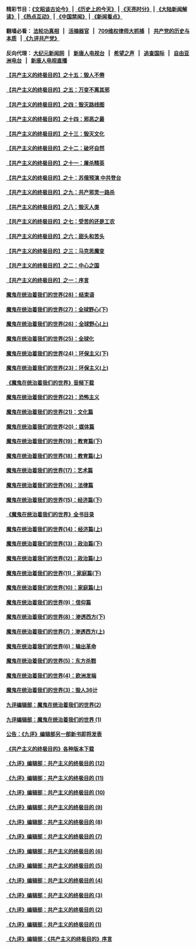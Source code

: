 #### 精彩节目：[《文昭谈古论今》](http://134.209.198.168/wenzhao) | [《历史上的今天》](http://134.209.198.168/today-in-history) | [《天亮时分》](http://134.209.198.168/tianliang) | [《大陆新闻解读》](http://134.209.198.168/ntdtv-comedy) | [《热点互动》](http://134.209.198.168/ntdtv-rdhd)  | [《中国禁闻》](http://134.209.198.168/ntdtv-news) | [《新闻看点》](http://134.209.198.168/news-insight) 

  #### 翻墙必看： [法轮功真相](http://134.209.198.168:10000/videos/truth.html) &nbsp;&nbsp;|&nbsp;&nbsp; [活摘器官](http://134.209.198.168:10000/videos/res/Organs/) &nbsp;&nbsp;|&nbsp;&nbsp; [709维权律师大抓捕](http://134.209.198.168:10000/videos/709/) &nbsp;&nbsp;|&nbsp;&nbsp; [共产党的历史与本质](http://134.209.198.168:10000/videos/ccp.html) &nbsp;&nbsp;| [《九评共产党》](http://134.209.198.168:10000/videos/jiuping/) 

#### 反向代理： [大纪元新闻网](http://134.209.198.168:10080/) &nbsp;&nbsp;|&nbsp;&nbsp; [新唐人电视台](http://134.209.198.168:8000/) &nbsp;&nbsp;|&nbsp;&nbsp; [希望之声](http://134.209.198.168:8200/) &nbsp;&nbsp;|&nbsp;&nbsp; [追查国际](http://134.209.198.168:10010/) &nbsp;&nbsp;|&nbsp;&nbsp; [自由亚洲电台](http://134.209.198.168:9800/) &nbsp;&nbsp;|&nbsp;&nbsp; [新唐人电视直播](http://134.209.198.168/) 

#### [【共产主义的终极目的】之十五：毁人不倦](../pages/nsc422/n11166792.md?t=04091237) 

#### [【共产主义的终极目的】之五：万变不离其邪](../pages/nsc422/n11091285.md?t=04091237) 

#### [【共产主义的终极目的】之四：毁灭路线图](../pages/nsc422/n11086284.md?t=04091237) 

#### [【共产主义的终极目的】之十四：邪恶之最](../pages/nsc422/n11150249.md?t=04091237) 

#### [【共产主义的终极目的】之十三：毁灭文化](../pages/nsc422/n11135227.md?t=04091237) 

#### [【共产主义的终极目的】之十二：破坏自然](../pages/nsc422/n11135214.md?t=04091237) 

#### [【共产主义的终极目的】之十一：屠杀精英](../pages/nsc422/n11118442.md?t=04091237) 

#### [【共产主义的终极目的】之十：苏俄预演 中共登台](../pages/nsc422/n11118424.md?t=04091237) 

#### [【共产主义的终极目的】之九：共产邪灵一路杀](../pages/nsc422/n11114139.md?t=04091237) 

#### [【共产主义的终极目的】之八：毁灭人类](../pages/nsc422/n11108503.md?t=04091237) 

#### [【共产主义的终极目的】之七：受苦的还是工农](../pages/nsc422/n11101809.md?t=04091237) 

#### [【共产主义的终极目的】之六：甜头和苦头](../pages/nsc422/n11096971.md?t=04091237) 

#### [【共产主义的终极目的】之三：马克思魔变](../pages/nsc422/n11061941.md?t=04091237) 

#### [【共产主义的终极目的】之二：中心之国](../pages/nsc422/n11047728.md?t=04091237) 

#### [【共产主义的终极目的】之一：序言](../pages/nsc422/n11086077.md?t=04091237) 

#### [魔鬼在统治着我们的世界(28)：结束语](../pages/nsc422/n10936246.md?t=04091237) 

#### [魔鬼在统治着我们的世界(27)：全球野心(下)](../pages/nsc422/n10928319.md?t=04091237) 

#### [魔鬼在统治着我们的世界(26)：全球野心(上)](../pages/nsc422/n10900318.md?t=04091237) 

#### [魔鬼在统治着我们的世界(25)：全球化](../pages/nsc422/n10788205.md?t=04091237) 

#### [魔鬼在统治着我们的世界(24)：环保主义(下)](../pages/nsc422/n10695307.md?t=04091237) 

#### [魔鬼在统治着我们的世界(23)：环保主义(上)](../pages/nsc422/n10688613.md?t=04091237) 

#### [《魔鬼在统治着我们的世界》音频下载](../pages/nsc422/n10635553.md?t=04091237) 

#### [魔鬼在统治着我们的世界(22)：恐怖主义](../pages/nsc422/n10614727.md?t=04091237) 

#### [魔鬼在统治着我们的世界(21)：文化篇](../pages/nsc422/n10597706.md?t=04091237) 

#### [魔鬼在统治着我们的世界(20)：媒体篇](../pages/nsc422/n10586579.md?t=04091237) 

#### [魔鬼在统治着我们的世界(19)：教育篇(下)](../pages/nsc422/n10564808.md?t=04091237) 

#### [魔鬼在统治着我们的世界(18)：教育篇(上)](../pages/nsc422/n10526970.md?t=04091237) 

#### [魔鬼在统治着我们的世界(17)：艺术篇](../pages/nsc422/n10499093.md?t=04091237) 

#### [魔鬼在统治着我们的世界(16)：法律篇](../pages/nsc422/n10485969.md?t=04091237) 

#### [魔鬼在统治着我们的世界(15)：经济篇(下)](../pages/nsc422/n10469975.md?t=04091237) 

#### [《魔鬼在统治着我们的世界》全书目录](../pages/nsc422/n10464261.md?t=04091237) 

#### [魔鬼在统治着我们的世界(14)：经济篇(上)](../pages/nsc422/n10457370.md?t=04091237) 

#### [魔鬼在统治着我们的世界(13)：政治篇(下)](../pages/nsc422/n10448270.md?t=04091237) 

#### [魔鬼在统治着我们的世界(12)：政治篇(上)](../pages/nsc422/n10444576.md?t=04091237) 

#### [魔鬼在统治着我们的世界(11)：家庭篇(下)](../pages/nsc422/n10440961.md?t=04091237) 

#### [魔鬼在统治着我们的世界(10)：家庭篇(上)](../pages/nsc422/n10435448.md?t=04091237) 

#### [魔鬼在统治着我们的世界(9)：信仰篇](../pages/nsc422/n10432159.md?t=04091237) 

#### [魔鬼在统治着我们的世界(8)：渗透西方(下)](../pages/nsc422/n10429603.md?t=04091237) 

#### [魔鬼在统治着我们的世界(7)：渗透西方(上)](../pages/nsc422/n10426013.md?t=04091237) 

#### [魔鬼在统治着我们的世界(6)：输出革命](../pages/nsc422/n10421536.md?t=04091237) 

#### [魔鬼在统治着我们的世界(5)：东方杀戮](../pages/nsc422/n10417707.md?t=04091237) 

#### [魔鬼在统治着我们的世界(4)：欧洲发端](../pages/nsc422/n10414890.md?t=04091237) 

#### [魔鬼在统治着我们的世界(3)：毁人36计](../pages/nsc422/n10411583.md?t=04091237) 

#### [九评编辑部：魔鬼在统治着我们的世界(2)](../pages/nsc422/n10410036.md?t=04091237) 

#### [九评编辑部：魔鬼在统治着我们的世界 (1)](../pages/nsc422/n10406825.md?t=04091237) 

#### [公告：《九评》编辑部另一部新书即将发表](../pages/nsc422/n10405104.md?t=04091237) 

#### [《共产主义的终极目的》各种版本下载](../pages/nsc422/n10022138.md?t=04091237) 

#### [《九评》编辑部：共产主义的终极目的 (12)](../pages/nsc422/n9933272.md?t=04091237) 

#### [《九评》编辑部：共产主义的终极目的 (11)](../pages/nsc422/n9924973.md?t=04091237) 

#### [《九评》编辑部：共产主义的终极目的 (10)](../pages/nsc422/n9920883.md?t=04091237) 

#### [《九评》编辑部：共产主义的终极目的 (9)](../pages/nsc422/n9916363.md?t=04091237) 

#### [《九评》编辑部：共产主义的终极目的 (8)](../pages/nsc422/n9912488.md?t=04091237) 

#### [《九评》编辑部：共产主义的终极目的 (7)](../pages/nsc422/n9901176.md?t=04091237) 

#### [《九评》编辑部：共产主义的终极目的 (6)](../pages/nsc422/n9899359.md?t=04091237) 

#### [《九评》编辑部：共产主义的终极目的 (5)](../pages/nsc422/n9893174.md?t=04091237) 

#### [《九评》编辑部：共产主义的终极目的 (4)](../pages/nsc422/n9891246.md?t=04091237) 

#### [《九评》编辑部：共产主义的终极目的 (3)](../pages/nsc422/n9879879.md?t=04091237) 

#### [《九评》编辑部：共产主义的终极目的 (2)](../pages/nsc422/n9876205.md?t=04091237) 

#### [《九评》编辑部：共产主义的终极目的 (1)](../pages/nsc422/n9865857.md?t=04091237) 

#### [《九评》编辑部：《共产主义的终极目的》序言](../pages/nsc422/n9862666.md?t=04091237) 

